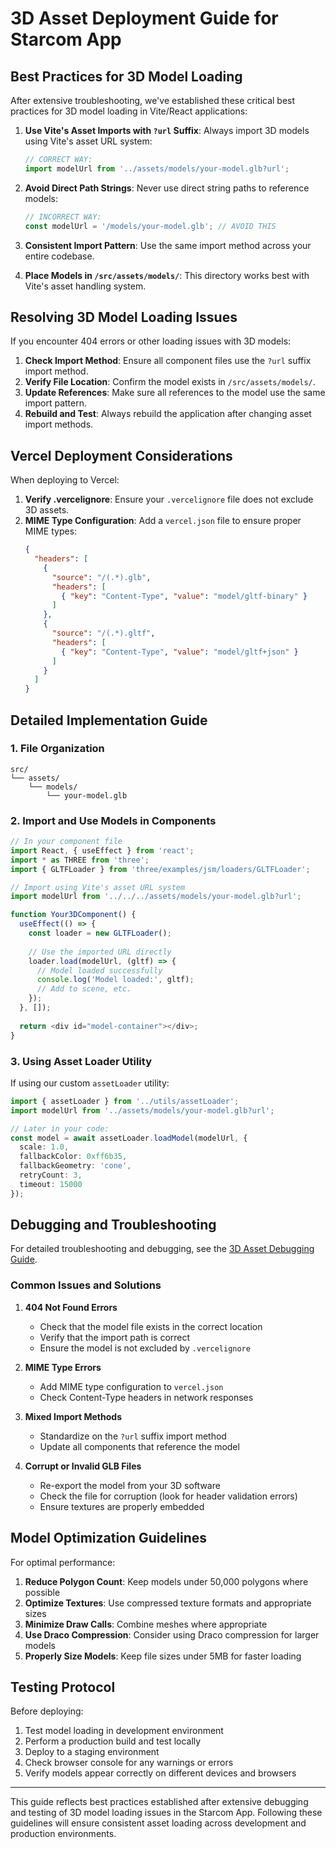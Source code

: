 # 3D Asset Deployment Guide for Starcom App

## Best Practices for 3D Model Loading

After extensive troubleshooting, we've established these critical best practices for 3D model loading in Vite/React applications:

1. **Use Vite's Asset Imports with `?url` Suffix**: Always import 3D models using Vite's asset URL system:
   ```typescript
   // CORRECT WAY:
   import modelUrl from '../assets/models/your-model.glb?url';
   ```

2. **Avoid Direct Path Strings**: Never use direct string paths to reference models:
   ```typescript
   // INCORRECT WAY:
   const modelUrl = '/models/your-model.glb'; // AVOID THIS
   ```

3. **Consistent Import Pattern**: Use the same import method across your entire codebase.

4. **Place Models in `/src/assets/models/`**: This directory works best with Vite's asset handling system.

## Resolving 3D Model Loading Issues

If you encounter 404 errors or other loading issues with 3D models:

1. **Check Import Method**: Ensure all component files use the `?url` suffix import method.
2. **Verify File Location**: Confirm the model exists in `/src/assets/models/`.
3. **Update References**: Make sure all references to the model use the same import pattern.
4. **Rebuild and Test**: Always rebuild the application after changing asset import methods.

## Vercel Deployment Considerations

When deploying to Vercel:

1. **Verify .vercelignore**: Ensure your `.vercelignore` file does not exclude 3D assets.
2. **MIME Type Configuration**: Add a `vercel.json` file to ensure proper MIME types:
   ```json
   {
     "headers": [
       {
         "source": "/(.*).glb",
         "headers": [
           { "key": "Content-Type", "value": "model/gltf-binary" }
         ]
       },
       {
         "source": "/(.*).gltf",
         "headers": [
           { "key": "Content-Type", "value": "model/gltf+json" }
         ]
       }
     ]
   }
   ```

## Detailed Implementation Guide

### 1. File Organization

```
src/
└── assets/
    └── models/
        └── your-model.glb
```

### 2. Import and Use Models in Components

```typescript
// In your component file
import React, { useEffect } from 'react';
import * as THREE from 'three';
import { GLTFLoader } from 'three/examples/jsm/loaders/GLTFLoader';

// Import using Vite's asset URL system
import modelUrl from '../../../assets/models/your-model.glb?url';

function Your3DComponent() {
  useEffect(() => {
    const loader = new GLTFLoader();
    
    // Use the imported URL directly
    loader.load(modelUrl, (gltf) => {
      // Model loaded successfully
      console.log('Model loaded:', gltf);
      // Add to scene, etc.
    });
  }, []);
  
  return <div id="model-container"></div>;
}
```

### 3. Using Asset Loader Utility

If using our custom `assetLoader` utility:

```typescript
import { assetLoader } from '../utils/assetLoader';
import modelUrl from '../assets/models/your-model.glb?url';

// Later in your code:
const model = await assetLoader.loadModel(modelUrl, {
  scale: 1.0,
  fallbackColor: 0xff6b35,
  fallbackGeometry: 'cone',
  retryCount: 3,
  timeout: 15000
});
```

## Debugging and Troubleshooting

For detailed troubleshooting and debugging, see the [3D Asset Debugging Guide](./3D-ASSET-DEBUGGING-GUIDE.md).

### Common Issues and Solutions

1. **404 Not Found Errors**
   - Check that the model file exists in the correct location
   - Verify that the import path is correct
   - Ensure the model is not excluded by `.vercelignore`

2. **MIME Type Errors**
   - Add MIME type configuration to `vercel.json`
   - Check Content-Type headers in network responses

3. **Mixed Import Methods**
   - Standardize on the `?url` suffix import method
   - Update all components that reference the model

4. **Corrupt or Invalid GLB Files**
   - Re-export the model from your 3D software
   - Check the file for corruption (look for header validation errors)
   - Ensure textures are properly embedded

## Model Optimization Guidelines

For optimal performance:

1. **Reduce Polygon Count**: Keep models under 50,000 polygons where possible
2. **Optimize Textures**: Use compressed texture formats and appropriate sizes
3. **Minimize Draw Calls**: Combine meshes where appropriate
4. **Use Draco Compression**: Consider using Draco compression for larger models
5. **Properly Size Models**: Keep file sizes under 5MB for faster loading

## Testing Protocol

Before deploying:

1. Test model loading in development environment
2. Perform a production build and test locally
3. Deploy to a staging environment
4. Check browser console for any warnings or errors
5. Verify models appear correctly on different devices and browsers

---

This guide reflects best practices established after extensive debugging and testing of 3D model loading issues in the Starcom App. Following these guidelines will ensure consistent asset loading across development and production environments.
